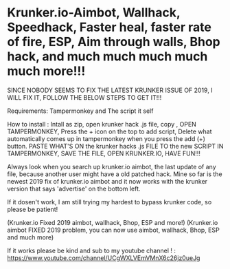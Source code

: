 # Krunker.io-Aimbot, Wallhack, Speedhack, Faster heal, faster rate of fire, ESP, Aim through walls, Bhop hack, and much much much much much more!!!
SINCE NOBODY SEEMS TO FIX THE LATEST KRUNKER ISSUE OF 2019, I WILL FIX IT, FOLLOW THE BELOW STEPS TO GET IT!!!

Requirements: Tampermonkey and The script it self

How to install : Intall as zip, open krunker hack .js file, copy , OPEN TAMPERMONKEY, Press the + icon on the top to add script, Delete what automatically comes up in tampermonkey when you press the add (+) button. PASTE WHAT'S ON the krunker hacks .js FILE TO the new SCRIPT IN TAMPERMONKEY, SAVE THE FILE, OPEN KRUNKER.IO, HAVE FUN!!!

Always look when you search up krunker.io aimbot, the last update of any file, because another user might have a old patched hack.
Mine so far is the newest 2019 fix of krunker.io aimbot and it now works with the krunker version that says 'advertise' on the bottom left.

If it dosen't work, I am still trying my hardest to bypass krunker code, so please be patient!

(Krunker.io Fixed 2019 aimbot, wallhack, Bhop, ESP and more!)
(Krunker.io aimbot FIXED 2019 problem, you can now use aimbot, wallhack, Bhop, ESP and much more)

If it works please be kind and sub to my youtube channel ! : https://www.youtube.com/channel/UCgWXLVEmVMnX6c26jz0ueJg
